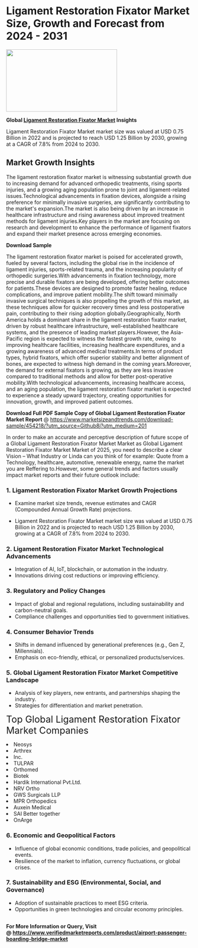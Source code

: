 <H1>Ligament Restoration Fixator Market Size, Growth and Forecast from 2024 - 2031</H1><img class="aligncenter size-medium wp-image-584254" src="https://thirdeyenews.in/wp-content/uploads/2024/09/Global-Market-Research-300x168.jpeg" alt="" width="300" height="168" /><p><strong>Global&nbsp;<a href="https://www.marketsizeandtrends.com/download-sample/454218/?utm_source=Github8j?utm_medium=201">Ligament Restoration Fixator Market</a> Insights</strong></p><p>Ligament Restoration Fixator Market market size was valued at USD 0.75 Billion in 2022 and is projected to reach USD 1.25 Billion by 2030, growing at a CAGR of 7.8% from 2024 to 2030.</p><p><h2>Market Growth Insights</h2> The ligament restoration fixator market is witnessing substantial growth due to increasing demand for advanced orthopedic treatments, rising sports injuries, and a growing aging population prone to joint and ligament-related issues.Technological advancements in fixation devices, alongside a rising preference for minimally invasive surgeries, are significantly contributing to the market's expansion.The market is also being driven by an increase in healthcare infrastructure and rising awareness about improved treatment methods for ligament injuries.Key players in the market are focusing on research and development to enhance the performance of ligament fixators and expand their market presence across emerging economies.<p><strong>Download Sample</strong></p> The ligament restoration fixator market is poised for accelerated growth, fueled by several factors, including the global rise in the incidence of ligament injuries, sports-related trauma, and the increasing popularity of orthopedic surgeries.With advancements in fixation technology, more precise and durable fixators are being developed, offering better outcomes for patients.These devices are designed to promote faster healing, reduce complications, and improve patient mobility.The shift toward minimally invasive surgical techniques is also propelling the growth of this market, as these techniques allow for quicker recovery times and less postoperative pain, contributing to their rising adoption globally.Geographically, North America holds a dominant share in the ligament restoration fixator market, driven by robust healthcare infrastructure, well-established healthcare systems, and the presence of leading market players.However, the Asia-Pacific region is expected to witness the fastest growth rate, owing to improving healthcare facilities, increasing healthcare expenditures, and a growing awareness of advanced medical treatments.In terms of product types, hybrid fixators, which offer superior stability and better alignment of bones, are expected to witness high demand in the coming years.Moreover, the demand for external fixators is growing, as they are less invasive compared to traditional methods and allow for better post-operative mobility.With technological advancements, increasing healthcare access, and an aging population, the ligament restoration fixator market is expected to experience a steady upward trajectory, creating opportunities for innovation, growth, and improved patient outcomes.<p><span class=""><strong>Download Full PDF Sample Copy of Global Ligament Restoration Fixator Market Report</strong> @ <a href="https://www.marketsizeandtrends.com/download-sample/454218/?utm_source=Github8j?utm_medium=201" target="_blank">https://www.marketsizeandtrends.com/download-sample/454218/?utm_source=Github8j?utm_medium=201</a></span></p><p>In order to make an accurate and perceptive description of future scope of a Global&nbsp;Ligament Restoration Fixator Market Market as Global&nbsp;Ligament Restoration Fixator Market Market of 2025, you need to describe a clear Vision &ndash; What Industry or Linda can you think of for example: Quote from a Technology, healthcare, automotive, renewable energy, name the market you are Reffering to.However, some general trends and factors usually impact market reports and their future outlook include:</p><h3>1.&nbsp;<strong>Ligament Restoration Fixator Market Growth Projections</strong></h3><ul><li>Examine market size trends, revenue estimates and CAGR (Compounded Annual Growth Rate) projections.</li><li><p>Ligament Restoration Fixator Market market size was valued at USD 0.75 Billion in 2022 and is projected to reach USD 1.25 Billion by 2030, growing at a CAGR of 7.8% from 2024 to 2030.</p></li></ul><h3>2.&nbsp;<strong>Ligament Restoration Fixator Market Technological Advancements</strong></h3><ul><li>Integration of AI, IoT, blockchain, or automation in the industry.</li><li>Innovations driving cost reductions or improving efficiency.</li></ul><h3>3.&nbsp;<strong>Regulatory and Policy Changes</strong></h3><ul><li>Impact of global and regional regulations, including sustainability and carbon-neutral goals.</li><li>Compliance challenges and opportunities tied to government initiatives.</li></ul><h3>4.&nbsp;<strong>Consumer Behavior Trends</strong></h3><ul><li>Shifts in demand influenced by generational preferences (e.g., Gen Z, Millennials).</li><li>Emphasis on eco-friendly, ethical, or personalized products/services.</li></ul><h3>5.&nbsp;<strong>Global Ligament Restoration Fixator Market Competitive Landscape</strong></h3><ul><li>Analysis of key players, new entrants, and partnerships shaping the industry.</li><li>Strategies for differentiation and market penetration.</li></ul><p data-pm-slice="1 1 []"><span style="color: inherit; font-family: inherit; font-size: 25px;">Top Global Ligament Restoration Fixator Market Companies</span></p><div class="" data-test-id=""><p><li>Neosys</li><li> Arthrex</li><li> Inc.</li><li> TULPAR</li><li> Orthomed</li><li> Biotek</li><li> Hardik International Pvt.Ltd.</li><li> NRV Ortho</li><li> GWS Surgicals LLP</li><li> MPR Orthopedics</li><li> Auxein Medical</li><li> SAI Better together</li><li> OnArge</li></p></div><h3>6.&nbsp;<strong>Economic and Geopolitical Factors</strong></h3><ul><li>Influence of global economic conditions, trade policies, and geopolitical events.</li><li>Resilience of the market to inflation, currency fluctuations, or global crises.</li></ul><h3>7.&nbsp;<strong>Sustainability and ESG (Environmental, Social, and Governance)</strong></h3><ul><li>Adoption of sustainable practices to meet ESG criteria.</li><li>Opportunities in green technologies and circular economy principles.</li></ul><h2><strong style="font-size: 14px;">For More Information or Query, Visit @&nbsp;</strong><a style="background-color: #ffffff; font-size: 14px;" href="https://www.marketsizeandtrends.com/report/ligament-restoration-fixator-market/" target="_blank">https://www.verifiedmarketreports.com/product/airport-passenger-boarding-bridge-market</a></h2>
